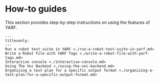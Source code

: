 # How-to guides

This section provides step-by-step instructions on using the features of YARF.

```{toctree}
---
titlesonly:
---
Run a robot test suite in YARF <./run-a-robot-test-suite-in-yarf.md>
Write a Robot File with YARF Tags <./write-a-robot-file-with-yarf-tags.md>
Interactive console <./interactive-console.md>
Using The Vnc Backend <./using-the-vnc-backend.md>
Organizing a test plan for a specific output format <./organizing-a-test-plan-for-a-specific-output-format.md>
```
